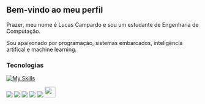 ## Bem-vindo ao meu perfil 

Prazer, meu nome é Lucas Campardo e sou um estudante de Engenharia de Computação.

Sou apaixonado por programação, sistemas embarcados, inteligência artifical e machine learning.

  
  <!-- TECNOLOGIAS QUE TENHO DOMÍNIO -->
  ### Tecnologias
[![My Skills](https://skillicons.dev/icons?i=git,mysql,linux,c,cpp&perline=5)](https://skillicons.dev)

<!-- INFORMAÇÕES ADICIONAIS -->
  <a href="https://www.linkedin.com/in/lucascampardo/" target="_blank"><img src="https://img.shields.io/badge/-LinkedIn-%230077B5?style=for-the-badge&logo=linkedin&logoColor=white" target="_blank"></a>
  <img src="https://img.shields.io/badge/lenovo%20laptop-E2231A?style=for-the-badge&logo=lenovo&logoColor=white"></a>
  <a href="#" target="_blank"><img src="https://img.shields.io/badge/Windows_11-0078d4?style=for-the-badge&logo=windows-11&logoColor=white"></a>
    <a href="#" target="_blank"><img src="https://img.shields.io/badge/VSCode-0078D4?style=for-the-badge&logo=visual%20studio%20code&logoColor=white"></a>
  <a href="#" target="_blank"><img src="https://img.shields.io/badge/Debian-A81D33?style=for-the-badge&logo=debian&logoColor=white"></a>
  <a href="mailto:lucascampardo@outlook.com" target="_blank"><img src="https://play-lh.googleusercontent.com/D1Dz2BjPYev_oyksKXsdtAS66a_2Ql-sklpzTnwR9lqnDG_P5lAJEtfR70FudJ0XMA=s48-rw" style='width: 28px' target="_blank"></a>
</div>
